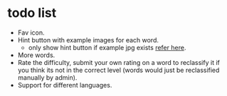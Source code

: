 # todo list
- Fav icon.
- Hint button with example images for each word.
  - only show hint button if example jpg exists [refer here](http://stackoverflow.com/questions/3915634/checking-if-a-url-is-broken-in-javascript).
- More words.
- Rate the difficulty, submit your own rating on a word to reclassify it if you think its not in the correct level (words would just be reclassified manually by admin).
- Support for different languages.
